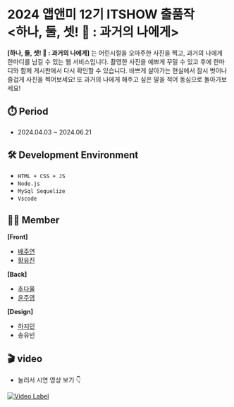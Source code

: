 # 2024 앱앤미 12기 ITSHOW 출품작 <br> &lt;하나, 둘, 셋! 📸 : 과거의 나에게>
**[하나, 둘, 셋! 📸 : 과거의 나에게]** 는 어린시절을 오마주한 사진을 찍고, 과거의 나에게 한마디를 남길 수 있는 웹 서비스입니다.  촬영한 사진을 예쁘게 꾸밀 수 있고 후에 한마디와 함께 게시판에서 다시 확인할 수 있습니다. 바쁘게 살아가는 현실에서 잠시 벗어나 즐겁게 사진을 찍어보세요! 또 과거의 나에게 해주고 싶은 말을 적어 동심으로 돌아가보세요!
<br>

## ⏱️ Period
- 2024.04.03 ~ 2024.06.21

## 🛠️ Development Environment
- `HTML + CSS + JS`
- `Node.js`
- `MySql Sequelize`
- `Vscode`

## 🧑‍💻 Member
<b>[Front]</b>
- [배주연](https://github.com/juyeon-Bae)
- [황유진](https://github.com/hofkj)
  
<b>[Back]</b>
- [추다율](https://github.com/dayul)
- [윤주영](https://github.com/juyoung07)

<b>[Design]</b>
- [하지민](https://github.com/hovynq)
- 송유빈

## 🎬 video
- 눌러서 시연 영상 보기 👇
  
[![Video Label](https://github.com/user-attachments/assets/bb74d4f8-b214-4689-9447-7ad599a39b0d)](https://drive.google.com/file/d/1R9LXZPrAGu70iIylg2_UgryeRHLDrWrp/view?usp=sharing)